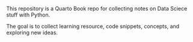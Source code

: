 This repository is a Quarto Book repo for collecting notes on Data Sciece stuff with Python.

The goal is to collect learning resource, code snippets, concepts, and exploring new ideas. 